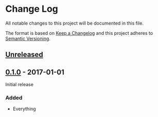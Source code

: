 # Change Log

All notable changes to this project will be documented in this file.

The format is based on [Keep a Changelog](http://keepachangelog.com/)
and this project adheres to [Semantic Versioning](http://semver.org/).

## [Unreleased]

[Unreleased]: https://github.com/atomist-rugs/dockerfile-rug-extension/compare/0.1.0...HEAD

## [0.1.0] - 2017-01-01

[0.1.0]: https://github.com/atomist-rugs/dockerfile-rug-extension/tree/0.1.0

Initial release

### Added

-   Everything
